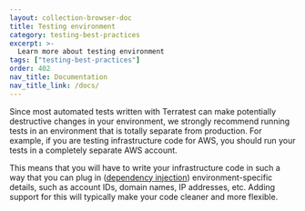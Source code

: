 ```yaml
---
layout: collection-browser-doc
title: Testing environment
category: testing-best-practices
excerpt: >-
  Learn more about testing environment
tags: ["testing-best-practices"]
order: 402
nav_title: Documentation
nav_title_link: /docs/
---
```


Since most automated tests written with Terratest can make potentially destructive changes in your environment, we
strongly recommend running tests in an environment that is totally separate from production. For example, if you are
testing infrastructure code for AWS, you should run your tests in a completely separate AWS account.

This means that you will have to write your infrastructure code in such a way that you can plug in ([dependency
injection](https://en.wikipedia.org/wiki/Dependency_injection)) environment-specific details, such as account IDs,
domain names, IP addresses, etc. Adding support for this will typically make your code cleaner and more flexible.
